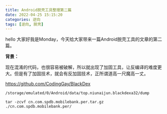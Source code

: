 ```yaml
---
title: Android脱壳工具整理第二篇
date: 2022-04-25 15:15:20
categories: 逆向
tags: [逆向, 脱壳]
---
```


hello 大家好我是Monday，今天给大家带来一篇Android脱壳工具的文章的第二篇。

<!--more-->

**背景：**

现在混淆的代码，也很容易被破解，所以就出现了加固工具，让反编译的难度更大。但是有了加固技术，就会有反加固技术，正所谓道高一尺魔高一丈。

https://github.com/CodingGay/BlackDex



```
/storage/emulated/0/Android/data/top.niunaijun.blackdexa32/dump
```



```
tar -zcvf cn.com.spdb.mobilebank.per.tar.gz  ./cn.com.spdb.mobilebank.per/
```

